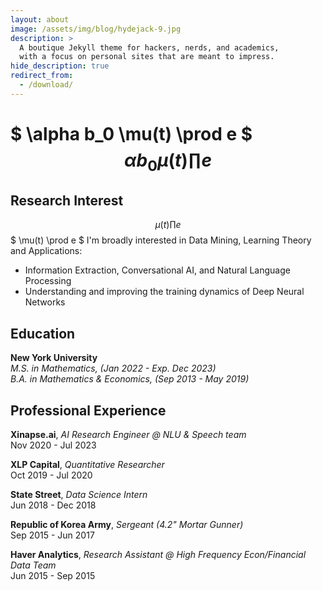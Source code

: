 ```yaml
---
layout: about
image: /assets/img/blog/hydejack-9.jpg
description: >
  A boutique Jekyll theme for hackers, nerds, and academics,
  with a focus on personal sites that are meant to impress.
hide_description: true
redirect_from:
  - /download/
---
```


# $ \alpha b_0 \mu(t) \prod e $ $$ \alpha b_0 \mu(t) \prod e $$

<!--author-->

## Research Interest

$$ \mu(t) \prod e $$
$ \mu(t) \prod e $
I'm broadly interested in Data Mining, Learning Theory and Applications:
- Information Extraction, Conversational AI, and Natural Language Processing
- Understanding and improving the training dynamics of Deep Neural Networks 	

## Education

**New York University**\
*M.S. in Mathematics, (Jan 2022 - Exp. Dec 2023)*\
*B.A. in Mathematics & Economics, (Sep 2013 - May 2019)*

## Professional Experience

**Xinapse.ai**, *AI Research Engineer @ NLU & Speech team*\
Nov 2020 - Jul 2023

**XLP Capital**, *Quantitative Researcher*\
Oct 2019 - Jul 2020

**State Street**, *Data Science Intern*\
Jun 2018 - Dec 2018

**Republic of Korea Army**, *Sergeant (4.2" Mortar Gunner)*\
Sep 2015 - Jun 2017

**Haver Analytics**, *Research Assistant @ High Frequency Econ/Financial Data Team*\
Jun 2015 - Sep 2015


[blog]: /
[portfolio]: https://hydejack.com/examples/
[resume]: https://hydejack.com/resume/
[download]: https://hydejack.com/download/
[welcome]: https://hydejack.com/
[forms]: https://hydejack.com/forms-by-example/

[features]: #features
[news]: #build-an-audience
[syntax]: syntax-highlighting
[latex]: #beautiful-math
[dark]: https://hydejack.com/blog/hydejack/2018-09-01-introducing-dark-mode/
[search]: https://hydejack.com/#_search-input
[grid]: https://hydejack.com/blog/hydejack/

[lic]: LICENSE.md
[pro]: licenses/PRO.md
[docs]: docs/README.md
[ofln]: docs/advanced.md#enabling-offline-support
[math]: docs/writing.md#adding-math

[kit]: https://github.com/hydecorp/hydejack-starter-kit/releases
[src]: https://github.com/hydecorp/hydejack
[gem]: https://rubygems.org/gems/jekyll-theme-hydejack
[buy]: https://gum.co/nuOluY

[gpss]: https://developers.google.com/speed/pagespeed/insights/?url=https%3A%2F%2Fhydejack.com%2Fdocs%2F
[rouge]: http://rouge.jneen.net
[katex]: https://khan.github.io/KaTeX/
[mathjax]: https://www.mathjax.org/
[tinyletter]: https://tinyletter.com/

